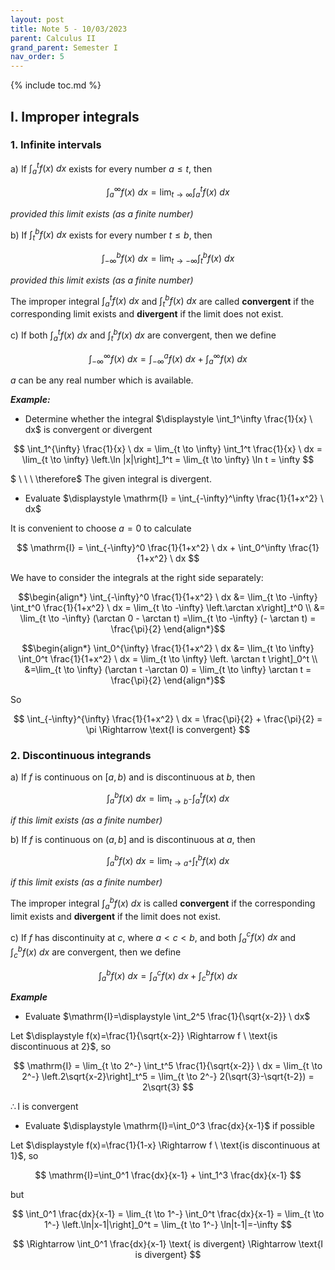```yaml
---
layout: post
title: Note 5 - 10/03/2023
parent: Calculus II
grand_parent: Semester I
nav_order: 5
---
```


{% include toc.md %}

## I. Improper integrals

### 1. Infinite intervals

a) If $\int_a^t f(x) \ dx$ exists for every number $a \leq t$, then

$$
\int_a^{\infty} f(x) \ dx = \lim_{t \to \infty} \int_a^t f(x) \ dx
$$

_provided this limit exists (as a finite number)_

b) If $\int_{t}^b f(x) \ dx$ exists for every number $t \leq b$, then

$$
\int_{-\infty}^b f(x) \ dx = \lim_{t \to -\infty} \int_t^b f(x) \ dx
$$

_provided this limit exists (as a finite number)_

The improper integral $\int_a^t f(x) \ dx$ and $\int_{t}^b f(x) \ dx$ are called **convergent** if the corresponding limit exists and **divergent** if the limit does not exist.

c) If both $\int_a^t f(x) \ dx$ and $\int_{t}^b f(x) \ dx$ are convergent, then we define

$$
\int_{-\infty}^{\infty} f(x) \ dx = \int_{-\infty}^a f(x) \ dx + \int_a^{\infty} f(x) \ dx 
$$

$a$ can be any real number which is available.

**_Example:_**

* Determine whether the integral $\displaystyle \int_1^\infty \frac{1}{x} \ dx$ is convergent or divergent

$$
\int_1^{\infty} \frac{1}{x} \ dx = \lim_{t \to \infty} \int_1^t \frac{1}{x} \ dx = \lim_{t \to \infty} \left.\ln |x|\right]_1^t = \lim_{t \to \infty} \ln t = \infty 
$$

$ \ \ \ \therefore$ The given integral is divergent.

* Evaluate $\displaystyle \mathrm{I} = \int_{-\infty}^\infty \frac{1}{1+x^2} \ dx$

It is convenient to choose $a=0$ to calculate

$$
\mathrm{I} = \int_{-\infty}^0 \frac{1}{1+x^2} \ dx + \int_0^\infty \frac{1}{1+x^2} \ dx
$$

We have to consider the integrals at the right side separately:

$$\begin{align*}
\int_{-\infty}^0 \frac{1}{1+x^2} \ dx &= \lim_{t \to -\infty} \int_t^0 \frac{1}{1+x^2} \ dx = \lim_{t \to -\infty} \left.\arctan x\right]_t^0 \\
&= \lim_{t \to -\infty} (\arctan 0 - \arctan t) =\lim_{t \to -\infty} (- \arctan t) = \frac{\pi}{2}
\end{align*}$$

$$\begin{align*}
\int_0^{\infty} \frac{1}{1+x^2} \ dx &= \lim_{t \to \infty} \int_0^t \frac{1}{1+x^2} \ dx = \lim_{t \to \infty} \left. \arctan t \right]_0^t \\
&=\lim_{t \to \infty} (\arctan t -\arctan 0) = \lim_{t \to \infty} \arctan t = \frac{\pi}{2}
\end{align*}$$

So

$$
\int_{-\infty}^{\infty} \frac{1}{1+x^2} \ dx = \frac{\pi}{2} + \frac{\pi}{2} = \pi \Rightarrow \text{I is convergent}
$$

### 2. Discontinuous integrands

a) If $f$ is continuous on $[a,b)$ and is discontinuous at $b$, then
  
$$
\int_a^b f(x) \ dx = \lim_{t \to b^-} \int_a^t f(x) \ dx
$$

_if this limit exists (as a finite number)_

b) If $f$ is continuous on $(a,b]$ and is discontinuous at $a$, then

$$
\int_a^b f(x) \ dx = \lim_{t \to a^+} \int_t^b f(x) \ dx
$$

_if this limit exists (as a finite number)_

The improper integral $\int_a^b f(x) \ dx$ is called **convergent** if the corresponding limit exists and **divergent** if the limit does not exist.

c) If $f$ has discontinuity at $c$, where $a < c < b$, and both $\int_a^c f(x) \ dx$ and $\int_c^b f(x) \ dx$ are convergent, then we define

$$
\int_a^b f(x) \ dx = \int_a^c f(x) \ dx + \int_c^b f(x) \ dx
$$

**_Example_**

* Evaluate $\mathrm{I}=\displaystyle \int_2^5 \frac{1}{\sqrt{x-2}} \ dx$

Let $\displaystyle f(x)=\frac{1}{\sqrt{x-2}} \Rightarrow f \ \text{is discontinuous at 2}$, so

$$
\mathrm{I} = \lim_{t \to 2^-} \int_t^5 \frac{1}{\sqrt{x-2}} \ dx = \lim_{t \to 2^-} \left.2\sqrt{x-2}\right]_t^5 = \lim_{t \to 2^-} 2(\sqrt{3}-\sqrt{t-2}) = 2\sqrt{3}
$$

$\therefore \text{I is convergent}$

* Evaluate $\displaystyle \mathrm{I}=\int_0^3 \frac{dx}{x-1}$ if possible

Let $\displaystyle f(x)=\frac{1}{1-x} \Rightarrow f \ \text{is discontinuous at 1}$, so

$$
\mathrm{I}=\int_0^1 \frac{dx}{x-1} + \int_1^3 \frac{dx}{x-1}
$$

but

$$
\int_0^1 \frac{dx}{x-1} = \lim_{t \to 1^-} \int_0^t \frac{dx}{x-1} = \lim_{t \to 1^-} \left.\ln|x-1|\right]_0^t = \lim_{t \to 1^-} \ln|t-1|=-\infty
$$

$$
\Rightarrow \int_0^1 \frac{dx}{x-1} \text{ is divergent} \Rightarrow \text{I is divergent}
$$
